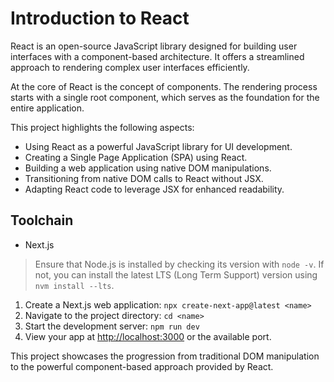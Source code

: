 # Introduction to React

React is an open-source JavaScript library designed for building user interfaces with a component-based architecture. It offers a streamlined approach to rendering complex user interfaces efficiently.

At the core of React is the concept of components. The rendering process starts with a single root component, which serves as the foundation for the entire application.

This project highlights the following aspects:
- Using React as a powerful JavaScript library for UI development.
- Creating a Single Page Application (SPA) using React.
- Building a web application using native DOM manipulations.
- Transitioning from native DOM calls to React without JSX.
- Adapting React code to leverage JSX for enhanced readability.

## Toolchain
- Next.js
> Ensure that Node.js is installed by checking its version with `node -v`. If not, you can install the latest LTS (Long Term Support) version using `nvm install --lts`.

1. Create a Next.js web application:
`npx create-next-app@latest <name>`
1. Navigate to the project directory:
`cd <name>`
1. Start the development server:
`npm run dev`
1. View your app at [http://localhost:3000](http://localhost:3000) or the available port.

This project showcases the progression from traditional DOM manipulation to the powerful component-based approach provided by React.
